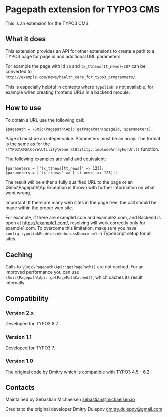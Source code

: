 # Pagepath extension for TYPO3 CMS

This is an extension for the TYPO3 CMS.

## What it does

This extension provides an API for other extensions to create a path to a TYPO3 page for page id and additional URL parameters.

For example the page with id `26` and `tx_ttnews[tt_news]=287` can be converted to `http://example.com/news/health_care_for_typo3_programmers/`.

This is especially helpful in contexts where `typolink` is not available, for example when creating frontend URLs in a backend module.
 
## How to use

To obtain a URL use the following call:

`$pagepath = \Smic\Pagepath\Api::getPagePath($pageId, $parameters);`

Page id must be an integer value. Parameters must be an array. The format is the same as for the `\TYPO3\CMS\Core\Utility\GeneralUtility::implodeArrayForUrl()` function.

The following examples are valid and equivalent:

    $parameters = ['tx_ttnews[tt_news]' => 123];
    $parameters = ['tx_ttnews' => ['tt_news' => 123]];
    
The result will be either a fully qualified URL to the page or an \Smic\Pagepath\ApiException is thrown with further information on what went wrong.

Important! If there are many web sites in the page tree, the call should be made within the proper web site.

For example, if there are example1.com and example2.com, and Backend is open at https://example1.com/, resolving will work correctly only for example1.com. To overcome this limitation, make sure you have `config.typolinkEnableLinksAcrossDomains=1` in TypoScript setup for all sites.

## Caching

Calls to `\Smic\Pagepath\Api::getPagePath()` are not cached. For an improved performance you can use `\Smic\Pagepath\Api::getPagePathCached()`, which caches its result internally.

## Compatibility

### Version 2.x

Developed for TYPO3 8.7

### Version 1.1

Developed for TYPO3 7.

### Version 1.0

The original code by Dmitry which is compatible with TYPO3 4.5 - 6.2.

## Contacts

Maintained by Sebastian Michaelsen <sebastian@michaelsen.io>

Credits to the original developer Dmitry Dulepov <dmitry.dulepov@gmail.com>
